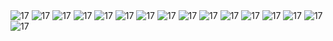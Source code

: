   <img src= "https://mir-s3-cdn-cf.behance.net/project_modules/1400/616fef211437705.6722bdf6d97a0.png" alt="17"/>
  <img src= "https://mir-s3-cdn-cf.behance.net/project_modules/1400/383624211437705.6722bdf6d6ae0.png" alt="17"/>
  <img src= "https://mir-s3-cdn-cf.behance.net/project_modules/1400/851916211437705.6722bdf6dbae3.png" alt="17"/>
  <img src= "https://mir-s3-cdn-cf.behance.net/project_modules/1400/626beb211437705.6722bdf6d9f28.png" alt="17"/>
  <img src= "https://mir-s3-cdn-cf.behance.net/project_modules/1400/c07ebf211437705.6722bdf6da67b.png" alt="17"/>
  <img src= "https://mir-s3-cdn-cf.behance.net/project_modules/1400/6f6b81211437705.6722bdf6d7e00.png" alt="17"/>
  <img src= "https://mir-s3-cdn-cf.behance.net/project_modules/1400/cca167211437705.6722bdf6d85a6.png" alt="17"/>
  <img src= "https://mir-s3-cdn-cf.behance.net/project_modules/1400/9c8c60211437705.6722bdf6d7605.png" alt="17"/>
  <img src= "https://mir-s3-cdn-cf.behance.net/project_modules/1400/dfa73c211437705.6722bdf6d8d19.png" alt="17"/>
  <img src= "https://mir-s3-cdn-cf.behance.net/project_modules/1400/988043211437705.6725810893188.png" alt="17"/>
  <img src= "https://mir-s3-cdn-cf.behance.net/project_modules/1400/950ad5211437705.6722bdf6dc52e.png" alt="17"/>
  <img src= "https://mir-s3-cdn-cf.behance.net/project_modules/1400/f139e4211437705.6722bdf6db0cb.png" alt="17"/>
  <img src= "https://mir-s3-cdn-cf.behance.net/project_modules/1400/279904211437705.6722c2c9a376d.png" alt="17"/>
  <img src= "https://mir-s3-cdn-cf.behance.net/project_modules/1400/2a6f26211437705.6722c2c9a40d2.png" alt="17"/>
  

  <img src= "https://mir-s3-cdn-cf.behance.net/project_modules/1400/988043211437705.6725810893188.png" alt="17"/>


 <img src= "https://mir-s3-cdn-cf.behance.net/project_modules/1400/988043211437705.6725810893188.png" alt="17"/>

